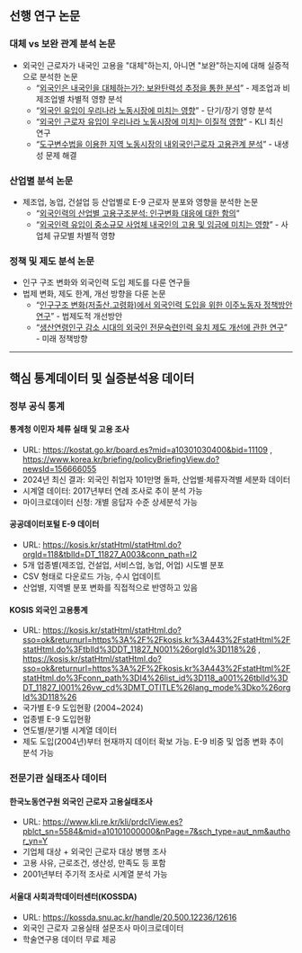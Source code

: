 ## 선행 연구 논문
### 대체 vs 보완 관계 분석 논문
- 외국인 근로자가 내국인 고용을 "대체"하는지, 아니면 "보완"하는지에 대해 실증적으로 분석한 논문
	- “[외국인은 내국인을 대체하는가?: 보완탄력성 추정을 통한 분석](https://www.kci.go.kr/kciportal/landing/article.kci?arti_id=ART001835197)” - 제조업과 비제조업별 차별적 영향 분석
	- “[외국인 유입이 우리나라 노동시장에 미치는 영향](https://www.kci.go.kr/kciportal/ci/sereArticleSearch/ciSereArtiView.kci?sereArticleSearchBean.artiId=ART003202875)” - 단기/장기 영향 분석
	- “[외국인 근로자 유입이 우리나라 노동시장에 미치는 이질적 영향]()” - KLI 최신 연구
	- “[도구변수법을 이용한 지역 노동시장의 내외국인근로자 고용관계 분석](https://koreascience.kr/article/JAKO202123157180816.pdf)” - 내생성 문제 해결

### 산업별 분석 논문
- 제조업, 농업, 건설업 등 산업별로 E-9 근로자 분포와 영향을 분석한 논문
	- “[외국인력의 산업별 고용구조분석: 인구변화 대응에 대한 함의](https://www.kci.go.kr/kciportal/ci/sereArticleSearch/ciSereArtiView.kci?sereArticleSearchBean.artiId=ART002605796)”
	- “[외국인력 유입이 중소규모 사업체 내국인의 고용 및 임금에 미치는 영향](https://www.dbpia.co.kr/journal/detail?nodeId=T16153750)” - 사업체 규모별 차별적 영향

### 정책 및 제도 분석 논문
- 인구 구조 변화와 외국인력 도입 제도를 다룬 연구들
- 법제 변화, 제도 한계, 개선 방향을 다룬 논문
	- “[인구구조 변화(저출산․고령화)에서 외국인력 도입을 위한 이주노동자 정책방안 연구](https://www.kci.go.kr/kciportal/ci/sereArticleSearch/ciSereArtiView.kci?sereArticleSearchBean.artiId=ART002683385)” - 법제도적 개선방안
	- “[생산연령인구 감소 시대의 외국인 전문숙련인력 유치 제도 개선에 관한 연구](https://nkis.re.kr/subject_view1.do?otpId=OTP_0000000000010305&otpSeq=0&eoSeq=348158)” - 미래 정책방향

---
## 핵심 통계데이터 및 실증분석용 데이터
### 정부 공식 통계
#### 통계청 이민자 체류 실태 및 고용 조사
- URL: https://kostat.go.kr/board.es?mid=a10301030400&bid=11109 , https://www.korea.kr/briefing/policyBriefingView.do?newsId=156666055
- 2024년 최신 결과: 외국인 취업자 101만명 돌파, 산업별·체류자격별 세분화 데이터
- 시계열 데이터: 2017년부터 연례 조사로 추이 분석 가능
- 마이크로데이터 신청: 개별 응답자 수준 상세분석 가능
#### 공공데이터포털 E-9 데이터
- URL: https://kosis.kr/statHtml/statHtml.do?orgId=118&tblId=DT_11827_A003&conn_path=I2
- 5개 업종별(제조업, 건설업, 서비스업, 농업, 어업) 시도별 분포
- CSV 형태로 다운로드 가능, 수시 업데이트
- 산업별, 지역별 분포 변화를 직접적으로 반영하고 있음
#### KOSIS 외국인 고용통계
- URL: https://kosis.kr/statHtml/statHtml.do?sso=ok&returnurl=https%3A%2F%2Fkosis.kr%3A443%2FstatHtml%2FstatHtml.do%3FtblId%3DDT_11827_N001%26orgId%3D118%26 , https://kosis.kr/statHtml/statHtml.do?sso=ok&returnurl=https%3A%2F%2Fkosis.kr%3A443%2FstatHtml%2FstatHtml.do%3Fconn_path%3DI4%26list_id%3D118_a001%26tblId%3DDT_11827_I001%26vw_cd%3DMT_OTITLE%26lang_mode%3Dko%26orgId%3D118%26
- 국가별 E-9 도입현황 (2004~2024)
- 업종별 E-9 도입현황
- 연도별/분기별 시계열 데이터
- 제도 도입(2004년)부터 현재까지 데이터 확보 가능. E-9 비중 및 업종 변화 추이 분석 가능
### 전문기관 실태조사 데이터
#### 한국노동연구원 외국인 근로자 고용실태조사
- URL: https://www.kli.re.kr/kli/prdclView.es?pblct_sn=5584&mid=a10101000000&nPage=7&sch_type=aut_nm&author_yn=Y
- 기업체 대상 + 외국인 근로자 대상 병행 조사
- 고용 사유, 근로조건, 생산성, 만족도 등 포함
- 2001년부터 주기적 조사로 시계열 분석 가능
#### 서울대 사회과학데이터센터(KOSSDA)
- URL: https://kossda.snu.ac.kr/handle/20.500.12236/12616
- 외국인 근로자 고용실태 설문조사 마이크로데이터
- 학술연구용 데이터 무료 제공